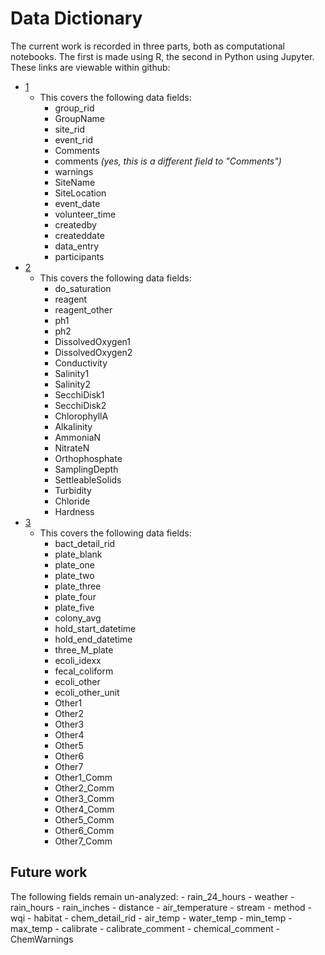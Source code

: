 # Data Dictionary

The current work is recorded in three parts, both as computational notebooks. The first is made using R, the second in Python using Jupyter. These links are viewable within github:

 * [1](data_dictionary_version_4_5.ipynb)
   * This covers the following data fields:
     - group_rid
     - GroupName
     - site_rid
     - event_rid
     - Comments
     - comments _(yes, this is a different field to "Comments")_
     - warnings
     - SiteName
     - SiteLocation
     - event_date
     - volunteer_time
     - createdby
     - createddate
     - data_entry
     - participants
 * [2](Data.Dictionary.EDSC.04.03.md)
   * This covers the following data fields:
     - do_saturation
     - reagent
     - reagent_other
     - ph1
     - ph2
     - DissolvedOxygen1
     - DissolvedOxygen2
     - Conductivity
     - Salinity1
     - Salinity2
     - SecchiDisk1
     - SecchiDisk2
     - ChlorophyllA
     - Alkalinity
     - AmmoniaN
     - NitrateN
     - Orthophosphate
     - SamplingDepth
     - SettleableSolids
     - Turbidity
     - Chloride
     - Hardness
 * [3](Data_ExplorationF.ipynb)
   * This covers the following data fields:
     - bact_detail_rid
     - plate_blank
     - plate_one
     - plate_two
     - plate_three
     - plate_four
     - plate_five
     - colony_avg
     - hold_start_datetime
     - hold_end_datetime
     - three_M_plate
     - ecoli_idexx
     - fecal_coliform
     - ecoli_other
     - ecoli_other_unit
     - Other1
     - Other2
     - Other3
     - Other4
     - Other5
     - Other6
     - Other7
     - Other1_Comm
     - Other2_Comm
     - Other3_Comm
     - Other4_Comm
     - Other5_Comm
     - Other6_Comm
     - Other7_Comm

## Future work
The following fields remain un-analyzed:
     - rain_24_hours
     - weather
     - rain_hours
     - rain_inches
     - distance
     - air_temperature
     - stream
     - method
     - wqi
     - habitat
     - chem_detail_rid
     - air_temp
     - water_temp
     - min_temp
     - max_temp
     - calibrate
     - calibrate_comment
     - chemical_comment
     - ChemWarnings
